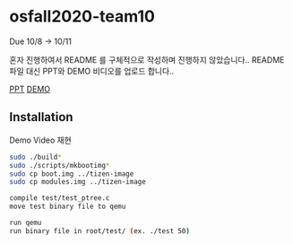 # osfall2020-team10
Due 10/8 -> 10/11

혼자 진행하여서 README 를 구체적으로 작성하며 진행하지 않았습니다..
README 파일 대신 PPT와 DEMO 비디오를 업로드 합니다..

[PPT](https://github.com/Peterpan828/osfall2020-team10/presentation/proj1.ppt)
[DEMO](https://github.com/Peterpan828/osfall2020-team10/presentation/proj1.mp4)

## Installation
Demo Video 재현
```bash
sudo ./build*
sudo ./scripts/mkbootimg*
sudo cp boot.img ../tizen-image
sudo cp modules.img ../tizen-image

compile test/test_ptree.c
move test binary file to qemu

run qemu
run binary file in root/test/ (ex. ./test 50)

```
